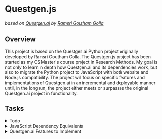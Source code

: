 # **Questgen.js**
###### based on [Questgen.ai](https://github.com/ramsrigouthamg/Questgen.ai) by [Ramsri Goutham Golla](https://github.com/ramsrigouthamg)

## Overview
This project is based on the Questgen.ai Python project originally developed by Ramsri Goutham Golla. The Questgen.js project has been started as my CS Master's course project in Research Methods. My goal is not only to learn in depth how Questgen.ai and its dependencies work, but also to migrate the Python project to JavaScript with both website and Node.js compatibility. The project will focus on specific features and implementations of Questgen.ai in an incremental and deployable manner until, in the long run, the project either meets or surpasses the original Questgen.ai project in functionality.
    
## Tasks
<details>
  <summary>
    Todo
  </summary>
  <hr>

  - [ ] 1) Research JavaScript Dependency Equivalents
  - [ ] 2) Create an Itemized List of JavaScript Dependency Equivalents
  - [ ] 3) Study and Understand the Individual Features of Questgen.ai 
  - [ ] 4) Create an Itemized List of Questgen.ai Features to be Implemented
    - only a few of these features will be used for my Research Methods course project

  <hr>
</details>

<details>
  <summary>
    JavaScript Dependency Equivalents
  </summary>
  <hr>

  - Nothing here yet

  <hr>
</details>

<details>
  <summary>
    Questgen.ai Features to Implement
  </summary>
  <hr>

  - Nothing here yet

  <hr>
</details>
